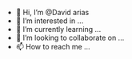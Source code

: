 - 👋 Hi, I’m @David arias
- 👀 I’m interested in ...
- 🌱 I’m currently learning ...
- 💞️ I’m looking to collaborate on ...
- 📫 How to reach me ...

<!---
Nekytos/Nekytos is a ✨ special ✨ repository because its `README.md` (this file) appears on your GitHub profile.
You can click the Preview link to take a look at your changes.
--->
